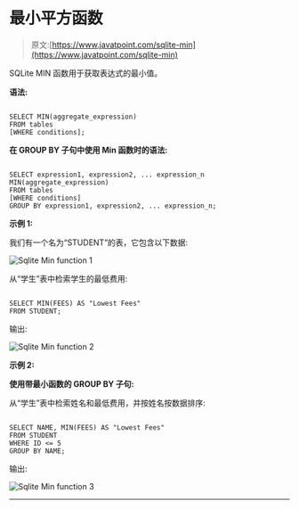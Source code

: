 # 最小平方函数

> 原文:[https://www.javatpoint.com/sqlite-min](https://www.javatpoint.com/sqlite-min)

SQLite MIN 函数用于获取表达式的最小值。

**语法:**

```

SELECT MIN(aggregate_expression)
FROM tables
[WHERE conditions]; 

```

**在 GROUP BY 子句中使用 Min 函数时的语法:**

```

SELECT expression1, expression2, ... expression_n
MIN(aggregate_expression)
FROM tables
[WHERE conditions]
GROUP BY expression1, expression2, ... expression_n; 

```

**示例 1:**

我们有一个名为“STUDENT”的表，它包含以下数据:

![Sqlite Min function 1](../Images/618e329fbf6b6e891ff972ce2efda17e.png)

从“学生”表中检索学生的最低费用:

```

SELECT MIN(FEES) AS "Lowest Fees"
FROM STUDENT; 

```

输出:

![Sqlite Min function 2](../Images/e652b71d90eec4208187884fdaa2c378.png)

**示例 2:**

**使用带最小函数的 GROUP BY 子句:**

从“学生”表中检索姓名和最低费用，并按姓名按数据排序:

```

SELECT NAME, MIN(FEES) AS "Lowest Fees"
FROM STUDENT
WHERE ID <= 5
GROUP BY NAME; 

```

输出:

![Sqlite Min function 3](../Images/e5967ec5eebb71f01f262d05881cd3fd.png)

* * *